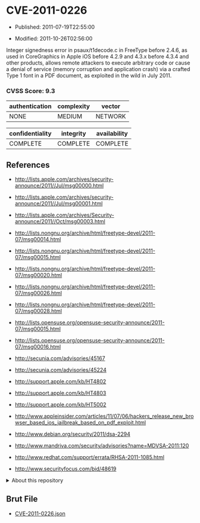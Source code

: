 # CVE-2011-0226

- Published: 2011-07-19T22:55:00

- Modified: 2011-10-26T02:56:00

Integer signedness error in psaux/t1decode.c in FreeType before 2.4.6, as used in CoreGraphics in Apple iOS before 4.2.9 and 4.3.x before 4.3.4 and other products, allows remote attackers to execute arbitrary code or cause a denial of service (memory corruption and application crash) via a crafted Type 1 font in a PDF document, as exploited in the wild in July 2011.

### CVSS Score: **9.3**

| authentication | complexity | vector |
| --- | --- | --- |
| NONE | MEDIUM | NETWORK |

| confidentiality | integrity | availability |
| --- | --- | --- |
| COMPLETE | COMPLETE | COMPLETE |

## References

* http://lists.apple.com/archives/security-announce/2011//Jul/msg00000.html

* http://lists.apple.com/archives/security-announce/2011//Jul/msg00001.html

* http://lists.apple.com/archives/Security-announce/2011//Oct/msg00003.html

* http://lists.nongnu.org/archive/html/freetype-devel/2011-07/msg00014.html

* http://lists.nongnu.org/archive/html/freetype-devel/2011-07/msg00015.html

* http://lists.nongnu.org/archive/html/freetype-devel/2011-07/msg00020.html

* http://lists.nongnu.org/archive/html/freetype-devel/2011-07/msg00026.html

* http://lists.nongnu.org/archive/html/freetype-devel/2011-07/msg00028.html

* http://lists.opensuse.org/opensuse-security-announce/2011-07/msg00015.html

* http://lists.opensuse.org/opensuse-security-announce/2011-07/msg00016.html

* http://secunia.com/advisories/45167

* http://secunia.com/advisories/45224

* http://support.apple.com/kb/HT4802

* http://support.apple.com/kb/HT4803

* http://support.apple.com/kb/HT5002

* http://www.appleinsider.com/articles/11/07/06/hackers_release_new_browser_based_ios_jailbreak_based_on_pdf_exploit.html

* http://www.debian.org/security/2011/dsa-2294

* http://www.mandriva.com/security/advisories?name=MDVSA-2011:120

* http://www.redhat.com/support/errata/RHSA-2011-1085.html

* http://www.securityfocus.com/bid/48619

<details>
<summary>About this repository</summary> 

  This repository is part of the project [Live Hack CVE](https://github.com/Live-Hack-CVE). Main website can be found [www.live-hack.org](https://www.live-hack.org) 
  
  Made by [Sn0wAlice](https://github.com/Sn0wAlice) for the people that care about security and need to have a feed of the latest CVEs. Hope you enjoy it, don't forget to star the repo and follow me on [Twitter](https://twitter.com/Sn0wAlice) and [Github](https://github.com/Sn0wAlice). And that is my [personnal website](https://www.alice-snow.me/)

  - [Home Page](https://github.com/Live-Hack-CVE)
  - [Framework](https://github.com/Live-Hack-CVE/cve-framework)
  - [CVE database](https://github.com/Live-Hack-CVE/full_database)
  - [Changelog](https://github.com/Live-Hack-CVE/Changelog)
</details>

## Brut File

* [CVE-2011-0226.json](https://raw.githubusercontent.com/Live-Hack-CVE/full_database/main/cves/2011/CVE-2011-0226.json)

